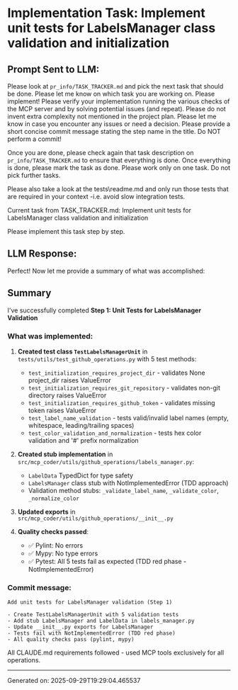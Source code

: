 # Implementation Task: Implement unit tests for LabelsManager class validation and initialization

## Prompt Sent to LLM:
Please look at `pr_info/TASK_TRACKER.md` and pick the next task that should be done.
Please let me know on which task you are working on.
Please implement!
Please verify your implementation running the various checks of the MCP server and by solving potential issues (and repeat).
Please do not invent extra complexity not mentioned in the project plan.
Please let me know in case you encounter any issues or need a decision.
Please provide a short concise commit message stating the step name in the title. Do NOT perform a commit!

Once you are done, please check again that task description on `pr_info/TASK_TRACKER.md` to ensure that everything is done.
Once everything is done, please mark the task as done.
Please work only on one task. Do not pick further tasks.

Please also take a look at the tests\readme.md and only run those tests that are required in your context -i.e. avoid slow integration tests.

Current task from TASK_TRACKER.md: Implement unit tests for LabelsManager class validation and initialization

Please implement this task step by step.

## LLM Response:
Perfect! Now let me provide a summary of what was accomplished:

## Summary

I've successfully completed **Step 1: Unit Tests for LabelsManager Validation**

### What was implemented:

1. **Created test class `TestLabelsManagerUnit`** in `tests/utils/test_github_operations.py` with 5 test methods:
   - `test_initialization_requires_project_dir` - validates None project_dir raises ValueError
   - `test_initialization_requires_git_repository` - validates non-git directory raises ValueError  
   - `test_initialization_requires_github_token` - validates missing token raises ValueError
   - `test_label_name_validation` - tests valid/invalid label names (empty, whitespace, leading/trailing spaces)
   - `test_color_validation_and_normalization` - tests hex color validation and '#' prefix normalization

2. **Created stub implementation** in `src/mcp_coder/utils/github_operations/labels_manager.py`:
   - `LabelData` TypedDict for type safety
   - `LabelsManager` class stub with NotImplementedError (TDD approach)
   - Validation method stubs: `_validate_label_name`, `_validate_color`, `_normalize_color`

3. **Updated exports** in `src/mcp_coder/utils/github_operations/__init__.py`

4. **Quality checks passed**:
   - ✅ Pylint: No errors
   - ✅ Mypy: No type errors
   - ✅ Pytest: All 5 tests fail as expected (TDD red phase - NotImplementedError)

### Commit message:

```
Add unit tests for LabelsManager validation (Step 1)

- Create TestLabelsManagerUnit with 5 validation tests
- Add stub LabelsManager and LabelData in labels_manager.py
- Update __init__.py exports for LabelsManager
- Tests fail with NotImplementedError (TDD red phase)
- All quality checks pass (pylint, mypy)
```

All CLAUDE.md requirements followed - used MCP tools exclusively for all operations.

---
Generated on: 2025-09-29T19:29:04.465537